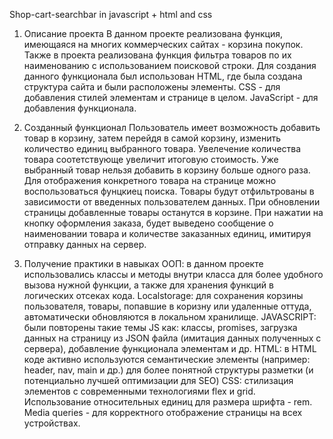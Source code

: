 Shop-cart-searchbar in javascript + html and css

1. Описание проекта
В данном проекте реализована функция, имеющаяся на многих коммерческих сайтах - корзина покупок.
Также в проекта реализована функция фильтра товаров по их наименованию с использованием поисковой строки.
Для создания данного функционала был использован HTML, где была создана структура сайта и были расположены элементы.
CSS - для добавления стилей элементам и странице в целом. 
JavaScript - для добавления функционала.

2. Созданный функционал
Пользователь имеет возможность добавить товар в корзину, затем перейдя в самой корзину, изменить количество единиц выбранного товара.
Увелечение количества товара соотетствующе увеличит итоговую стоимость.
Уже выбранный товар нельзя добавить в корзину больше одного раза. 
Для отображения конкретного товара на странице можно воспользоваться фунцкиец поиска. Товары будут отфильтрованы в зависимости от введенных пользователем данных.
При обновлении страницы добавленные товары останутся в корзине.
При нажатии на кнопку оформления заказа, будет выведено сообщение о наименовании товара и количестве заказанных единиц, имитируя отправку данных на сервер.

3. Получение практики в навыках
ООП: в данном проекте использовались классы и методы внутри класса для более удобного вызова нужной функции, а также для хранения функций в логических отсеках кода.
Localstorage: для сохранения корзины пользователя, товары, попавшие в коризну или удаленные оттуда, автоматически обновляются в локальном хранилище.
JAVASCRIPT: были повторены такие темы JS как: классы, promises, загрузка данных на страницу из JSON файла (имитация данных полученных с сервера), добавление функционала элементам и др.
HTML: в HTML коде активно используются семантические элементы (например: header, nav, main и др.) для более понятной структуры разметки (и потенциально лучшей оптимизации для SEO)
CSS: стилизация элементов с современными технологиями flex и grid. 
Использование относительных единиц для размера шрифта - rem. 
Media queries - для корректного отображение страницы на всех устройствах.
